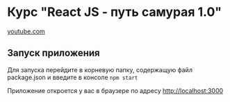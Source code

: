 # Курс "React JS - путь самурая 1.0"

[youtube.com](https://www.youtube.com/playlist?list=PLcvhF2Wqh7DNVy1OCUpG3i5lyxyBWhGZ8)

## Запуск приложения 

Для запуска перейдите в корневую папку, содержащую файл package.json 
и введите в консоле `npm start`

Приложение откроется у вас в браузере по адресу [http://localhost:3000](http://localhost:3000)